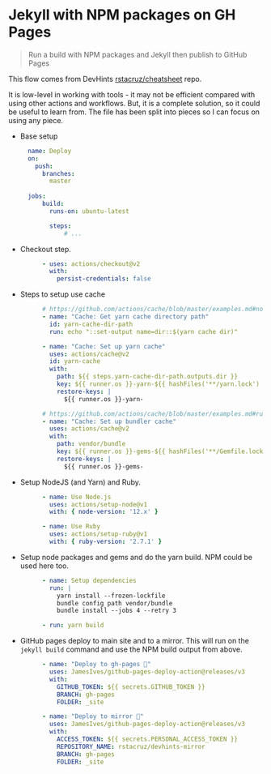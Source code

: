 # Jekyll with NPM packages on GH Pages
> Run a build with NPM packages and Jekyll then publish to GitHub Pages

This flow comes from DevHints [rstacruz/cheatsheet](https://github.com/rstacruz/cheatsheets) repo. 

It is low-level in working with tools - it may not be efficient compared with using other actions and workflows. But, it is a complete solution, so it could be useful to learn from. The file has been split into pieces so I can focus on using any piece.

- Base setup
    ```yaml
      name: Deploy
      on: 
        push:
          branches:
            master
      
      jobs:
          build:
            runs-on: ubuntu-latest

            steps:
                # ...
    ```
- Checkout step.
    ```yaml
          - uses: actions/checkout@v2
            with:
              persist-credentials: false
    ```
- Steps to setup use cache
    ```yaml
          # https://github.com/actions/cache/blob/master/examples.md#node---yarn
          - name: "Cache: Get yarn cache directory path"
            id: yarn-cache-dir-path
            run: echo "::set-output name=dir::$(yarn cache dir)"

          - name: "Cache: Set up yarn cache"
            uses: actions/cache@v2
            id: yarn-cache
            with:
              path: ${{ steps.yarn-cache-dir-path.outputs.dir }}
              key: ${{ runner.os }}-yarn-${{ hashFiles('**/yarn.lock') }}
              restore-keys: |
                ${{ runner.os }}-yarn-

          # https://github.com/actions/cache/blob/master/examples.md#ruby---bundler
          - name: "Cache: Set up bundler cache"
            uses: actions/cache@v2
            with:
              path: vendor/bundle
              key: ${{ runner.os }}-gems-${{ hashFiles('**/Gemfile.lock') }}
              restore-keys: |
                ${{ runner.os }}-gems-
    ```
- Setup NodeJS (and Yarn) and Ruby.
    ```yaml
          - name: Use Node.js
            uses: actions/setup-node@v1
            with: { node-version: '12.x' }

          - name: Use Ruby
            uses: actions/setup-ruby@v1
            with: { ruby-version: '2.7.1' }
    ```
- Setup node packages and gems and do the yarn build. NPM could be used here too.
    ```yaml
          - name: Setup dependencies
            run: |
              yarn install --frozen-lockfile
              bundle config path vendor/bundle
              bundle install --jobs 4 --retry 3

          - run: yarn build
    ```
- GitHub pages deploy to main site and to a mirror. This will run on the `jekyll build` command and use the NPM build output from above.
    ```yaml
          - name: "Deploy to gh-pages 🚀"
            uses: JamesIves/github-pages-deploy-action@releases/v3
            with:
              GITHUB_TOKEN: ${{ secrets.GITHUB_TOKEN }}
              BRANCH: gh-pages
              FOLDER: _site

          - name: "Deploy to mirror 🚀"
            uses: JamesIves/github-pages-deploy-action@releases/v3
            with:
              ACCESS_TOKEN: ${{ secrets.PERSONAL_ACCESS_TOKEN }}
              REPOSITORY_NAME: rstacruz/devhints-mirror
              BRANCH: gh-pages
              FOLDER: _site
    ```
